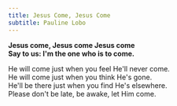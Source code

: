 ```yaml
---
title: Jesus Come, Jesus Come
subtitle: Pauline Lobo
---
```


**Jesus come, Jesus come Jesus come   
Say to us: I'm the one who is to come.**

He will come just when you feel He'll never come.   
He will come just when you think He's gone.   
He'll be there just when you find He's elsewhere.   
Please don't be late, be awake, let Him come.
